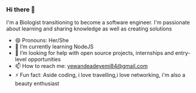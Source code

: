 ### Hi there 👋
I'm a Biologist transitioning to become a software engineer. I'm passionate about learning and sharing knowledge as well as creating solutions

- 😄 Pronouns: Her/She
- 🌱 I’m currently learning NodeJS
- 🤔 I’m looking for help with open source projects, internships and entry-level opportunities
- 📫 How to reach me: yewandeadeyemi84@gmail.com
- ⚡ Fun fact: Aside coding, i love travelling,i love networking, i'm also a beauty enthusiast
